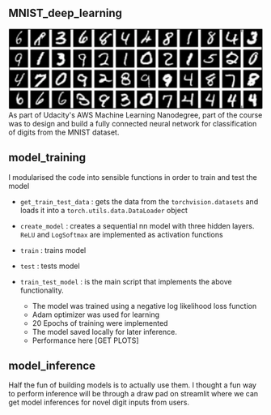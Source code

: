 MNIST_deep_learning
---
![](readme_assets/figure_1.jpg)
As part of Udacity's AWS Machine Learning Nanodegree, part of the course was to design and build a fully connected 
neural network for classification of digits from the MNIST dataset.



## model_training

I modularised the code into sensible functions in order to train and test the model

- `get_train_test_data` : gets the data from the `torchvision.datasets` and loads it into a `torch.utils.data.DataLoader` object
- `create_model` : creates a sequential nn model with three hidden layers. `ReLU` and `LogSoftmax` are implemented as activation functions
- `train` : trains model
- `test` : tests model

- `train_test_model` : is the main script that implements the above functionality. 
  - The model was trained using a negative log likelihood loss function
  - Adam optimizer was used for learning
  - 20 Epochs of training were implemented
  - The model saved locally for later inference.
  - Performance here [GET PLOTS]


## model_inference

Half the fun of building models is to actually use them. I thought a fun way to perform inference will be through a 
draw pad on streamlit where we can get model inferences for novel digit inputs from users. 


